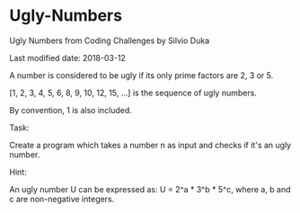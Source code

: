 # Ugly-Numbers
Ugly Numbers from Coding Challenges by Silvio Duka


Last modified date: 2018-03-12 

A number is considered to be ugly if its only prime factors are 2, 3 or 5. 

[1, 2, 3, 4, 5, 6, 8, 9, 10, 12, 15, …] is the sequence of ugly numbers. 

By convention, 1 is also included.

Task: 

Create a program which takes a number n as input and checks if it's an ugly number. 

Hint: 

An ugly number U can be expressed as: U = 2^a * 3^b * 5^c, where a, b and c are non-negative integers. 
